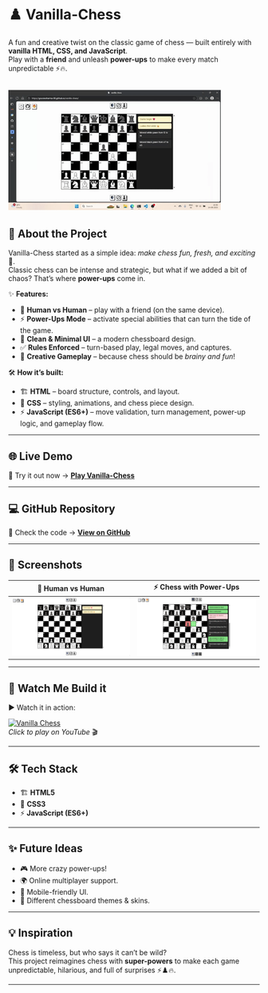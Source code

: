 # ♟️ Vanilla-Chess  

A fun and creative twist on the classic game of chess — built entirely with **vanilla HTML, CSS, and JavaScript**.  
Play with a **friend** and unleash **power-ups** to make every match unpredictable ⚡🔥.  

![screenshot1](/public/images/assets/screenshots/vanilla-chess%20(3).gif)
---

## 🚀 About the Project  

Vanilla-Chess started as a simple idea: *make chess fun, fresh, and exciting* 🎉.  
Classic chess can be intense and strategic, but what if we added a bit of chaos? That’s where **power-ups** come in.  

✨ **Features:**  
- 👥 **Human vs Human** – play with a friend (on the same device).  
- ⚡ **Power-Ups Mode** – activate special abilities that can turn the tide of the game.  
- 🎨 **Clean & Minimal UI** – a modern chessboard design.  
- ✅ **Rules Enforced** – turn-based play, legal moves, and captures.  
- 🔮 **Creative Gameplay** – because chess should be *brainy and fun*!  

🛠 **How it’s built:**  
- 🏗 **HTML** – board structure, controls, and layout.  
- 🎨 **CSS** – styling, animations, and chess piece design.  
- ⚡ **JavaScript (ES6+)** – move validation, turn management, power-up logic, and gameplay flow.  

---

## 🌐 Live Demo  

🚀 Try it out now → [**Play Vanilla-Chess**](https://gouravsharma-00.github.io/vanilla-chess/)  

---

## 💻 GitHub Repository  

📂 Check the code → [**View on GitHub**](https://github.com/gouravsharma-00/vanilla-chess)  

---

## 📸 Screenshots  

| 👥 Human vs Human | ⚡ Chess with Power-Ups |
|------------------|-------------------------|
| ![screenshot1](/public/images/assets/screenshots/vanilla-chess%20(1).png) | ![screenshot2](/public/images/assets/screenshots/vanilla-chess%20(2).png) |

---

## 🎥 Watch Me Build it  

▶️ Watch it in action:  

[![Vanilla Chess](https://img.youtube.com/vi/YOUR_VIDEO_ID/0.jpg)](https://www.youtube.com/watch?v=YOUR_VIDEO_ID)  
*Click to play on YouTube* 🎬  

---

## 🛠️ Tech Stack  

- 🏗 **HTML5**  
- 🎨 **CSS3**  
- ⚡ **JavaScript (ES6+)**  

---

## ✨ Future Ideas  

- 🎮 More crazy power-ups!  
- 🌍 Online multiplayer support.  
- 📱 Mobile-friendly UI.  
- 🧩 Different chessboard themes & skins.  

---

## 💡 Inspiration  

Chess is timeless, but who says it can’t be wild?  
This project reimagines chess with **super-powers** to make each game unpredictable, hilarious, and full of surprises ⚡♟️🔥.  

---
